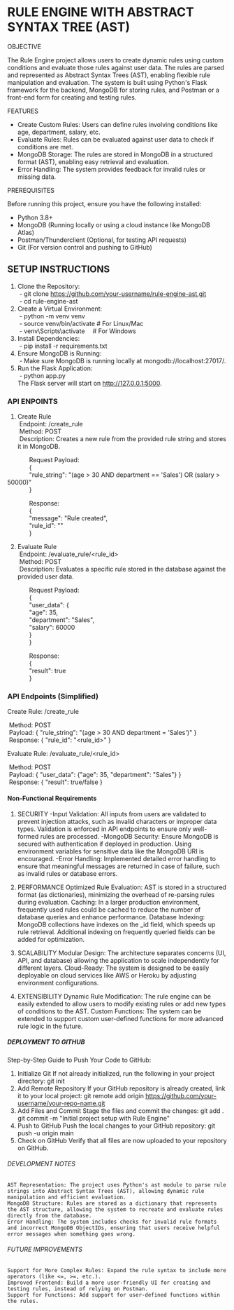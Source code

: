 # RULE ENGINE WITH ABSTRACT SYNTAX TREE (AST)

OBJECTIVE

The Rule Engine project allows users to create dynamic rules using custom conditions and evaluate those rules against user data. The rules are parsed and represented as Abstract Syntax Trees (AST), enabling flexible rule manipulation and evaluation. The system is built using Python's Flask framework for the backend, MongoDB for storing rules, and Postman or a front-end form for creating and testing rules.

FEATURES

* Create Custom Rules: Users can define rules involving conditions like age, department, salary, etc.
* Evaluate Rules: Rules can be evaluated against user data to check if conditions are met.
* MongoDB Storage: The rules are stored in MongoDB in a structured format (AST), enabling easy retrieval and evaluation.
* Error Handling: The system provides feedback for invalid rules or missing data.

PREREQUISITES

Before running this project, ensure you have the following installed:
* Python 3.8+
* MongoDB (Running locally or using a cloud instance like MongoDB Atlas)
* Postman/Thunderclient (Optional, for testing API requests)
* Git (For version control and pushing to GitHub)

## SETUP INSTRUCTIONS

1. Clone the Repository:  
&nbsp;- git clone https://github.com/your-username/rule-engine-ast.git  
&nbsp;- cd rule-engine-ast
2. Create a Virtual Environment:  
&nbsp;- python -m venv venv  
&nbsp;- source venv/bin/activate # For Linux/Mac  
&nbsp;- venv\Scripts\activate &emsp;# For Windows  
3. Install Dependencies:  
&nbsp;- pip install -r requirements.txt  
4. Ensure MongoDB is Running:  
&nbsp;- Make sure MongoDB is running locally at mongodb://localhost:27017/.  
5. Run the Flask Application:  
&nbsp;- python app.py  
The Flask server will start on http://127.0.0.1:5000.

### API ENPOINTS
1. Create Rule  
&nbsp;Endpoint: /create_rule  
&nbsp;Method: POST  
&nbsp;Description: Creates a new rule from the provided rule string and stores it in MongoDB.

&emsp; &emsp; &emsp;Request Payload:  
&emsp; &emsp; &emsp;{  
  &emsp; &emsp; &emsp;"rule_string": "(age > 30 AND department == 'Sales') OR (salary > 50000)"  
&emsp; &emsp; &emsp;}  

&emsp; &emsp; &emsp;Response:  
&emsp; &emsp; &emsp;{  
  &emsp; &emsp; &emsp;"message": "Rule created",  
  &emsp; &emsp; &emsp;"rule_id": "<MongoDB ObjectID>"  
&emsp; &emsp; &emsp;}  

2. Evaluate Rule  
&nbsp;Endpoint: /evaluate_rule/<rule_id>  
&nbsp;Method: POST  
&nbsp;Description: Evaluates a specific rule stored in the database against the provided user data.

&emsp; &emsp; &emsp;Request Payload:  
&emsp; &emsp; &emsp;{  
  &emsp; &emsp; &emsp;"user_data": {  
    &emsp; &emsp; &emsp;"age": 35,  
    &emsp; &emsp; &emsp;"department": "Sales",  
    &emsp; &emsp; &emsp;"salary": 60000  
  &emsp; &emsp; &emsp;}  
&emsp; &emsp; &emsp;}  

&emsp; &emsp; &emsp;Response:  
&emsp; &emsp; &emsp;{  
  &emsp; &emsp; &emsp;"result": true  
&emsp; &emsp; &emsp;}  

### API Endpoints (Simplified)
Create Rule: /create_rule  

&nbsp;Method: POST  
&nbsp;Payload: { "rule_string": "(age > 30 AND department = 'Sales')" }  
&nbsp;Response: { "rule_id": "<rule_id>" }  

Evaluate Rule: /evaluate_rule/<rule_id>  

&nbsp;Method: POST  
&nbsp;Payload: { "user_data": {"age": 35, "department": "Sales"} }  
&nbsp;Response: { "result": true/false }  

#### Non-Functional Requirements
1. SECURITY
    -Input Validation: All inputs from users are validated to prevent injection attacks, such as invalid characters or improper data types. Validation is enforced in API endpoints to ensure only well-formed rules are processed.
    -MongoDB Security: Ensure MongoDB is secured with authentication if deployed in production. Using environment variables for sensitive data like the MongoDB URI is encouraged.
    -Error Handling: Implemented detailed error handling to ensure that meaningful messages are returned in case of failure, such as invalid rules or database errors.

2. PERFORMANCE
    Optimized Rule Evaluation: AST is stored in a structured format (as dictionaries), minimizing the overhead of re-parsing rules during evaluation.
    Caching: In a larger production environment, frequently used rules could be cached to reduce the number of database queries and enhance performance.
    Database Indexing: MongoDB collections have indexes on the _id field, which speeds up rule retrieval. Additional indexing on frequently queried fields can be added for optimization.

3. SCALABILITY
    Modular Design: The architecture separates concerns (UI, API, and database) allowing the application to scale independently for different layers.
    Cloud-Ready: The system is designed to be easily deployable on cloud services like AWS or Heroku by adjusting environment configurations.

4. EXTENSIBILITY
    Dynamic Rule Modification: The rule engine can be easily extended to allow users to modify existing rules or add new types of conditions to the AST.
    Custom Functions: The system can be extended to support custom user-defined functions for more advanced rule logic in the future.

##### DEPLOYMENT TO GITHUB
Step-by-Step Guide to Push Your Code to GitHub:
1. Initialize Git If not already initialized, run the following in your project directory:
   git init
2. Add Remote Repository If your GitHub repository is already created, link it to your local project:
   git remote add origin https://github.com/your-username/your-repo-name.git
3. Add Files and Commit Stage the files and commit the changes:
   git add .
   git commit -m "Initial project setup with Rule Engine"
4. Push to GitHub Push the local changes to your GitHub repository:
   git push -u origin main
5. Check on GitHub Verify that all files are now uploaded to your repository on GitHub.

###### DEVELOPMENT NOTES
    AST Representation: The project uses Python's ast module to parse rule strings into Abstract Syntax Trees (AST), allowing dynamic rule manipulation and efficient evaluation.
    MongoDB Structure: Rules are stored as a dictionary that represents the AST structure, allowing the system to recreate and evaluate rules directly from the database.
    Error Handling: The system includes checks for invalid rule formats and incorrect MongoDB ObjectIDs, ensuring that users receive helpful error messages when something goes wrong.

###### FUTURE IMPROVEMENTS
    Support for More Complex Rules: Expand the rule syntax to include more operators (like <=, >=, etc.).
    Improved Frontend: Build a more user-friendly UI for creating and testing rules, instead of relying on Postman.
    Support for Functions: Add support for user-defined functions within the rules.
